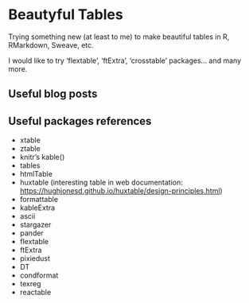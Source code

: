 Beautyful Tables
================

Trying something new (at least to me) to make beautiful tables in R,
RMarkdown, Sweave, etc.

I would like to try ‘flextable’, ‘ftExtra’, ‘crosstable’ packages… and
many more.

Useful blog posts
-----------------

Useful packages references
--------------------------

-   xtable
-   ztable
-   knitr’s kable()
-   tables
-   htmlTable
-   huxtable (interesting table in web documentation:
    <a href="https://hughjonesd.github.io/huxtable/design-principles.html" class="uri">https://hughjonesd.github.io/huxtable/design-principles.html</a>)
-   formattable
-   kableExtra
-   ascii
-   stargazer
-   pander
-   flextable
-   ftExtra
-   pixiedust
-   DT
-   condformat
-   texreg
-   reactable
